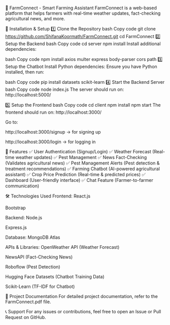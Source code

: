 🌿 FarmConnect - Smart Farming Assistant
FarmConnect is a web-based platform that helps farmers with real-time weather updates, fact-checking agricultural news, and more.

🔧 Installation & Setup
1️⃣ Clone the Repository
bash
Copy code
git clone https://github.com/ShifanaKoormath/FarmConnect.git
cd FarmConnect
2️⃣ Setup the Backend
bash
Copy code
cd server
npm install
Install additional dependencies:

bash
Copy code
npm install axios multer express body-parser cors path
3️⃣ Setup the Chatbot
Install Python dependencies:
Ensure you have Python installed, then run:

bash
Copy code
pip install datasets scikit-learn
4️⃣ Start the Backend Server
bash
Copy code
node index.js
The server should run on:
http://localhost:5000/

5️⃣ Setup the Frontend
bash
Copy code
cd client
npm install
npm start
The frontend should run on:
http://localhost:3000/

Go to:

http://localhost:3000/signup → for signing up

http://localhost:3000/login → for logging in

🚀 Features
✅ User Authentication (Signup/Login)
✅ Weather Forecast (Real-time weather updates)
✅ Pest Management
✅ News Fact-Checking (Validates agricultural news)
✅ Pest Management Alerts (Pest detection & treatment recommendations)
✅ Farming Chatbot (AI-powered agricultural assistant)
✅ Crop Price Prediction (Real-time & predicted prices)
✅ Dashboard (User-friendly interface)
✅ Chat Feature (Farmer-to-farmer communication)

🛠️ Technologies Used
Frontend:
React.js

Bootstrap

Backend:
Node.js

Express.js

Database:
MongoDB Atlas

APIs & Libraries:
OpenWeather API (Weather Forecast)

NewsAPI (Fact-Checking News)

Roboflow (Pest Detection)

Hugging Face Datasets (Chatbot Training Data)

Scikit-Learn (TF-IDF for Chatbot)

📄 Project Documentation
For detailed project documentation, refer to the FarmConnect.pdf file.

📞 Support
For any issues or contributions, feel free to open an Issue or Pull Request on GitHub.

